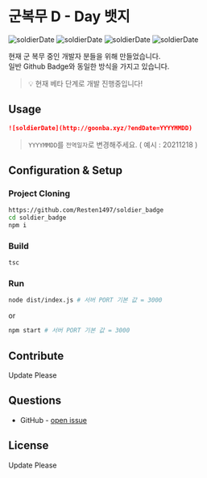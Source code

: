 # 군복무 D - Day 뱃지

![soldierDate](http://goonba.xyz/?endDate=20211218)
![soldierDate](http://goonba.xyz/?division=navy&endDate=20211218)
![soldierDate](http://goonba.xyz/?division=airforce&endDate=20211218)
![soldierDate](http://goonba.xyz/?division=marine&endDate=20211218)



현재 군 복무 중인 개발자 분들을 위해 만들었습니다.  
일반 Github Badge와 동일한 방식을 가지고 있습니다.

>💡 현재 베타 단계로 개발 진행중입니다!

## Usage

```markdown
![soldierDate](http://goonba.xyz/?endDate=YYYYMMDD)
```

> `YYYYMMDD`를 `전역일자`로 변경해주세요. ( 예시 : 20211218 )

## Configuration & Setup

### Project Cloning

```sh
https://github.com/Resten1497/soldier_badge
cd soldier_badge
npm i
```

### Build

```sh
tsc
```

### Run

```sh
node dist/index.js # 서버 PORT 기본 값 = 3000
```

or

```sh
npm start # 서버 PORT 기본 값 = 3000
```

## Contribute

Update Please

## Questions

* GitHub - [open issue](https://github.com/Resten1497/soldier_badge/issues)

## License

Update Please
